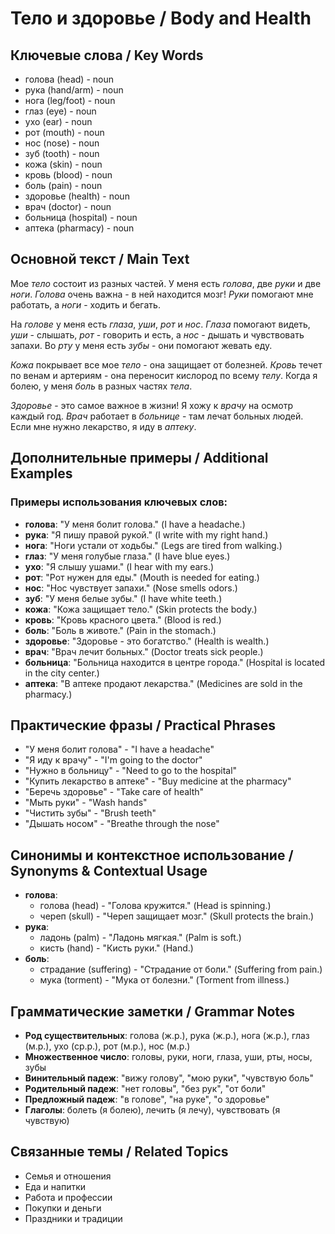 # Тело и здоровье / Body and Health

## Ключевые слова / Key Words
- голова (head) - noun
- рука (hand/arm) - noun
- нога (leg/foot) - noun
- глаз (eye) - noun
- ухо (ear) - noun
- рот (mouth) - noun
- нос (nose) - noun
- зуб (tooth) - noun
- кожа (skin) - noun
- кровь (blood) - noun
- боль (pain) - noun
- здоровье (health) - noun
- врач (doctor) - noun
- больница (hospital) - noun
- аптека (pharmacy) - noun

## Основной текст / Main Text

Мое *тело* состоит из разных частей. У меня есть *голова*, две *руки* и две *ноги*. *Голова* очень важна - в ней находится мозг! *Руки* помогают мне работать, а *ноги* - ходить и бегать.

На *голове* у меня есть *глаза*, *уши*, *рот* и *нос*. *Глаза* помогают видеть, *уши* - слышать, *рот* - говорить и есть, а *нос* - дышать и чувствовать запахи. Во *рту* у меня есть *зубы* - они помогают жевать еду.

*Кожа* покрывает все мое *тело* - она защищает от болезней. *Кровь* течет по венам и артериям - она переносит кислород по всему *телу*. Когда я болею, у меня *боль* в разных частях *тела*.

*Здоровье* - это самое важное в жизни! Я хожу к *врачу* на осмотр каждый год. *Врач* работает в *больнице* - там лечат больных людей. Если мне нужно лекарство, я иду в *аптеку*.

## Дополнительные примеры / Additional Examples

### Примеры использования ключевых слов:
- **голова**: "У меня болит голова." (I have a headache.)
- **рука**: "Я пишу правой рукой." (I write with my right hand.)
- **нога**: "Ноги устали от ходьбы." (Legs are tired from walking.)
- **глаз**: "У меня голубые глаза." (I have blue eyes.)
- **ухо**: "Я слышу ушами." (I hear with my ears.)
- **рот**: "Рот нужен для еды." (Mouth is needed for eating.)
- **нос**: "Нос чувствует запахи." (Nose smells odors.)
- **зуб**: "У меня белые зубы." (I have white teeth.)
- **кожа**: "Кожа защищает тело." (Skin protects the body.)
- **кровь**: "Кровь красного цвета." (Blood is red.)
- **боль**: "Боль в животе." (Pain in the stomach.)
- **здоровье**: "Здоровье - это богатство." (Health is wealth.)
- **врач**: "Врач лечит больных." (Doctor treats sick people.)
- **больница**: "Больница находится в центре города." (Hospital is located in the city center.)
- **аптека**: "В аптеке продают лекарства." (Medicines are sold in the pharmacy.)

## Практические фразы / Practical Phrases

- "У меня болит голова" - "I have a headache"
- "Я иду к врачу" - "I'm going to the doctor"
- "Нужно в больницу" - "Need to go to the hospital"
- "Купить лекарство в аптеке" - "Buy medicine at the pharmacy"
- "Беречь здоровье" - "Take care of health"
- "Мыть руки" - "Wash hands"
- "Чистить зубы" - "Brush teeth"
- "Дышать носом" - "Breathe through the nose"

## Синонимы и контекстное использование / Synonyms & Contextual Usage

- **голова**: 
  - голова (head) - "Голова кружится." (Head is spinning.)
  - череп (skull) - "Череп защищает мозг." (Skull protects the brain.)
- **рука**: 
  - ладонь (palm) - "Ладонь мягкая." (Palm is soft.)
  - кисть (hand) - "Кисть руки." (Hand.)
- **боль**: 
  - страдание (suffering) - "Страдание от боли." (Suffering from pain.)
  - мука (torment) - "Мука от болезни." (Torment from illness.)

## Грамматические заметки / Grammar Notes

- **Род существительных**: голова (ж.р.), рука (ж.р.), нога (ж.р.), глаз (м.р.), ухо (ср.р.), рот (м.р.), нос (м.р.)
- **Множественное число**: головы, руки, ноги, глаза, уши, рты, носы, зубы
- **Винительный падеж**: "вижу голову", "мою руки", "чувствую боль"
- **Родительный падеж**: "нет головы", "без рук", "от боли"
- **Предложный падеж**: "в голове", "на руке", "о здоровье"
- **Глаголы**: болеть (я болею), лечить (я лечу), чувствовать (я чувствую)

## Связанные темы / Related Topics

- Семья и отношения
- Еда и напитки
- Работа и профессии
- Покупки и деньги
- Праздники и традиции

